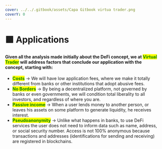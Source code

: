 ```yaml
---
cover: ../../.gitbook/assets/Capa Gitbook virtua trader.png
coverY: 0
---
```


# 🟩 Applications

#### Given all the analysis made initially about the DeFi concept, we at <mark style="color:green;">Virtual Trader</mark> will address factors that conclude our application with the concept, starting with:

* <mark style="color:green;">**Costs**</mark> -> We will have low application fees, where we make it totally different from banks or other institutions that adopt abusive fees.
* <mark style="color:green;">**No Borders**</mark> -> By being a decentralized platform, not governed by banks or even governments, we will condition total liberality to all investors, and regardless of where you are.
* <mark style="color:green;">**Passive income**</mark> -> When a user lends money to another person, or leaves his assets on some platform to generate liquidity, he receives interest.
* <mark style="color:green;">**Pseudoanonymity**</mark> -> Unlike what happens in banks, to use DeFi services the user does not need to inform data such as name, address, or social security number. Access is not 100% anonymous because transactions and addresses (identifications for sending and receiving) are registered in blockchains.
